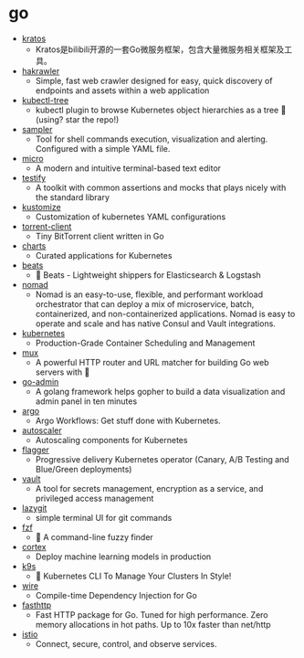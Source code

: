 # go
- [kratos](https://github.com/bilibili/kratos)
  - Kratos是bilibili开源的一套Go微服务框架，包含大量微服务相关框架及工具。
- [hakrawler](https://github.com/hakluke/hakrawler)
  - Simple, fast web crawler designed for easy, quick discovery of endpoints and assets within a web application
- [kubectl-tree](https://github.com/ahmetb/kubectl-tree)
  - kubectl plugin to browse Kubernetes object hierarchies as a tree 🎄 (using? star the repo!)
- [sampler](https://github.com/sqshq/sampler)
  - Tool for shell commands execution, visualization and alerting. Configured with a simple YAML file.
- [micro](https://github.com/zyedidia/micro)
  - A modern and intuitive terminal-based text editor
- [testify](https://github.com/stretchr/testify)
  - A toolkit with common assertions and mocks that plays nicely with the standard library
- [kustomize](https://github.com/kubernetes-sigs/kustomize)
  - Customization of kubernetes YAML configurations
- [torrent-client](https://github.com/veggiedefender/torrent-client)
  - Tiny BitTorrent client written in Go
- [charts](https://github.com/helm/charts)
  - Curated applications for Kubernetes
- [beats](https://github.com/elastic/beats)
  - 🐠 Beats - Lightweight shippers for Elasticsearch & Logstash
- [nomad](https://github.com/hashicorp/nomad)
  - Nomad is an easy-to-use, flexible, and performant workload orchestrator that can deploy a mix of microservice, batch, containerized, and non-containerized applications. Nomad is easy to operate and scale and has native Consul and Vault integrations.
- [kubernetes](https://github.com/kubernetes/kubernetes)
  - Production-Grade Container Scheduling and Management
- [mux](https://github.com/gorilla/mux)
  - A powerful HTTP router and URL matcher for building Go web servers with 🦍
- [go-admin](https://github.com/GoAdminGroup/go-admin)
  - A golang framework helps gopher to build a data visualization and admin panel in ten minutes
- [argo](https://github.com/argoproj/argo)
  - Argo Workflows: Get stuff done with Kubernetes.
- [autoscaler](https://github.com/kubernetes/autoscaler)
  - Autoscaling components for Kubernetes
- [flagger](https://github.com/weaveworks/flagger)
  - Progressive delivery Kubernetes operator (Canary, A/B Testing and Blue/Green deployments)
- [vault](https://github.com/hashicorp/vault)
  - A tool for secrets management, encryption as a service, and privileged access management
- [lazygit](https://github.com/jesseduffield/lazygit)
  - simple terminal UI for git commands
- [fzf](https://github.com/junegunn/fzf)
  - 🌸 A command-line fuzzy finder
- [cortex](https://github.com/cortexlabs/cortex)
  - Deploy machine learning models in production
- [k9s](https://github.com/derailed/k9s)
  - 🐶 Kubernetes CLI To Manage Your Clusters In Style!
- [wire](https://github.com/google/wire)
  - Compile-time Dependency Injection for Go
- [fasthttp](https://github.com/valyala/fasthttp)
  - Fast HTTP package for Go. Tuned for high performance. Zero memory allocations in hot paths. Up to 10x faster than net/http
- [istio](https://github.com/istio/istio)
  - Connect, secure, control, and observe services.
